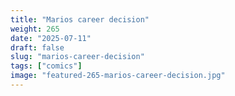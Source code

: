 ```yaml
---
title: "Marios career decision"
weight: 265
date: "2025-07-11"
draft: false
slug: "marios-career-decision"
tags: ["comics"]
image: "featured-265-marios-career-decision.jpg"
---
```

